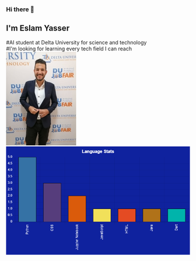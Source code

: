 ### Hi there 👋  <br /> 
## I'm Eslam Yasser <br />
#AI student at Delta University for science and technology <br />
#I'm looking for learning every tech field I can reach 
![](7.jpg)<br />
![Alt text](chart-ESLAMYASSER-1.jpg)

